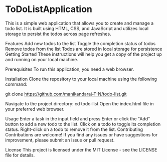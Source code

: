 # ToDoListApplication

This is a simple web application that allows you to create and manage a todo list. It is built using HTML, CSS, and JavaScript and utilizes local storage to persist the todos across page refreshes.

Features
Add new todos to the list
Toggle the completion status of todos
Remove todos from the list
Todos are stored in local storage for persistence
Getting Started
These instructions will help you get a copy of the project up and running on your local machine.

Prerequisites
To run this application, you need a web browser.

Installation
Clone the repository to your local machine using the following command:

git clone https://github.com/manikandaraj-T-N/todo-list.git

Navigate to the project directory:
cd todo-list
Open the index.html file in your preferred web browser.

Usage
Enter a task in the input field and press Enter or click the "Add" button to add a new todo to the list.
Click on a todo to toggle its completion status.
Right-click on a todo to remove it from the list.
Contributing
Contributions are welcome! If you find any issues or have suggestions for improvement, please submit an issue or pull request.

License
This project is licensed under the MIT License - see the LICENSE file for details.
